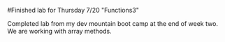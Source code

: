#Finished lab for Thursday 7/20 "Functions3"

Completed lab from my dev mountain boot camp at the end of week two. We are working with array methods.